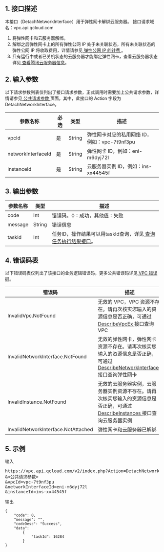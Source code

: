 ## 1. 接口描述

本接口（DetachNetworkInterface）用于弹性网卡解绑云服务器。
接口请求域名：vpc.api.qcloud.com

1) 将弹性网卡和云服务器解绑。
2) 解绑之后弹性网卡上的所有弹性公网 IP 处于未关联状态，所有未关联状态的弹性公网 IP 将收取费用，详情请参见<a href="https://cloud.tencent.com/doc/product/213/1941#6.-.E5.BC.B9.E6.80.A7.E5.85.AC.E7.BD.91ip.E7.9A.84.E8.AE.A1.E8.B4.B9" title="弹性公网IP的计费"> 弹性公网 IP 的计费 </a>。
3) 只有运行中或者已关机状态的云服务器才能绑定弹性网卡，查看云服务器状态详见<a href="https://cloud.tencent.com/doc/api/229/831" title="查看腾讯云服务器信息"> 查看腾讯云服务器信息</a>。

## 2. 输入参数
以下请求参数列表仅列出了接口请求参数，正式调用时需要加上公共请求参数，详情请参见<a href="https://cloud.tencent.com/document/product/215/4772" title="公共请求参数"> 公共请求参数 </a>页面。其中，此接口的 Action 字段为 DetachNetworkInterface。

| 参数名称 | 必选  | 类型 | 描述 |
|---------|---------|---------|---------|
| vpcId | 是 | String | 弹性网卡对应的私用网络 ID，例如：vpc-7t9nf3pu |
| networkInterfaceId | 是 | String | 弹性网卡 ID，例如：eni-m6dyj72l |
| instanceId | 是 | String  | 云服务器实例 ID，例如：ins-xx44545f |


## 3. 输出参数

| 参数名称 | 类型 | 描述 |
|---------|---------|---------|
| code | Int | 错误码。0：成功，其他值：失败|
| message | String | 错误信息|
| taskId | Int | 任务ID，操作结果可以用taskId查询，详见<a href="https://cloud.tencent.com/doc/api/245/%e6%9f%a5%e8%af%a2%e4%bb%bb%e5%8a%a1%e6%89%a7%e8%a1%8c%e7%bb%93%e6%9e%9c%e6%8e%a5%e5%8f%a3"> 查询任务执行结果接口</a>。 |

## 4. 错误码表
以下错误码表仅列出了该接口的业务逻辑错误码，更多公共错误码详见<a href="https://cloud.tencent.com/doc/api/245/4924" title="VPC错误码"> VPC 错误码</a>。

| 错误码 | 描述 |
|---------|---------|
| InvalidVpc.NotFound | 无效的 VPC，VPC 资源不存在。请再次核实您输入的资源信息是否正确，可通过<a href="http://cloud.tencent.com/doc/api/245/%E6%9F%A5%E8%AF%A2%E7%A7%81%E6%9C%89%E7%BD%91%E7%BB%9C%E5%88%97%E8%A1%A8" title="DescribeVpcEx"> DescribeVpcEx </a>接口查询 VPC |
| InvalidNetworkInterface.NotFound | 无效的弹性网卡，弹性网卡资源不存在。请再次核实您输入的资源信息是否正确，可通过<a href="https://cloud.tencent.com/doc/api/245/%e6%9f%a5%e8%af%a2%e5%bc%b9%e6%80%a7%e7%bd%91%e5%8d%a1%e4%bf%a1%e6%81%af?viewType=preview" title="DescribeNetworkInterfaces"> DescribeNetworkInterfaces </a>接口查询弹性网卡 |
| InvalidInstance.NotFound | 无效的云服务器实例，云服务器实例资源不存在。请再次核实您输入的资源信息是否正确，可通过<a href="https://cloud.tencent.com/doc/api/229/831" title="DescribeInstances"> DescribeInstances </a>接口查询云服务器实例 |
| InvalidNetworkInterface.NotAttached | 弹性网卡和云服务器已解绑 |

## 5. 示例
输入
<pre>
https://vpc.api.qcloud.com/v2/index.php?Action=DetachNetworkInterface
&<公共请求参数>
&vpcId=vpc-7t9nf3pu
&networkInterfaceId=eni-m6dyj72l
&instanceId=ins-xx44545f
</pre>
输出
```
{
    "code": 0,
    "message": "",
    "codeDesc": "Success",
    "data":
        {
            "taskId": 16284
        }
}
```

